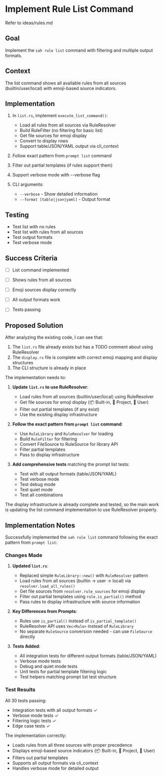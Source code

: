 # Implement Rule List Command

Refer to ideas/rules.md

## Goal

Implement the `sah rule list` command with filtering and multiple output formats.

## Context

The list command shows all available rules from all sources (builtin/user/local) with emoji-based source indicators.

## Implementation

1. In `list.rs`, implement `execute_list_command()`:
   - Load all rules from all sources via RuleResolver
   - Build RuleFilter (no filtering for basic list)
   - Get file sources for emoji display
   - Convert to display rows
   - Support table/JSON/YAML output via cli_context

2. Follow exact pattern from `prompt list` command
3. Filter out partial templates (if rules support them)
4. Support verbose mode with --verbose flag

5. CLI arguments:
   - `--verbose` - Show detailed information
   - `--format [table|json|yaml]` - Output format

## Testing

- Test list with no rules
- Test list with rules from all sources
- Test output formats
- Test verbose mode

## Success Criteria

- [ ] List command implemented
- [ ] Shows rules from all sources
- [ ] Emoji sources display correctly
- [ ] All output formats work
- [ ] Tests passing



## Proposed Solution

After analyzing the existing code, I can see that:

1. The `list.rs` file already exists but has a TODO comment about using RuleResolver
2. The `display.rs` file is complete with correct emoji mapping and display structures
3. The CLI structure is already in place

The implementation needs to:

1. **Update `list.rs` to use RuleResolver**:
   - Load rules from all sources (builtin/user/local) using RuleResolver
   - Get file sources for emoji display (📦 Built-in, 📁 Project, 👤 User)
   - Filter out partial templates (if any exist)
   - Use the existing display infrastructure

2. **Follow the exact pattern from `prompt list` command**:
   - Use `RuleLibrary` and `RuleResolver` for loading
   - Build `RuleFilter` for filtering
   - Convert FileSource to RuleSource for library API
   - Filter partial templates
   - Pass to display infrastructure

3. **Add comprehensive tests** matching the prompt list tests:
   - Test with all output formats (table/JSON/YAML)
   - Test verbose mode
   - Test debug mode
   - Test quiet mode
   - Test all combinations

The display infrastructure is already complete and tested, so the main work is updating the list command implementation to use RuleResolver properly.



## Implementation Notes

Successfully implemented the `sah rule list` command following the exact pattern from `prompt list`:

### Changes Made

1. **Updated `list.rs`**:
   - Replaced simple `RuleLibrary::new()` with `RuleResolver` pattern
   - Load rules from all sources (builtin → user → local) via `resolver.load_all_rules()`
   - Get file sources from `resolver.rule_sources` for emoji display
   - Filter out partial templates using `rule.is_partial()` method
   - Pass rules to display infrastructure with source information

2. **Key Differences from Prompts**:
   - Rules use `is_partial()` instead of `is_partial_template()`
   - RuleResolver API uses `Vec<Rule>` instead of `RuleLibrary`
   - No separate `RuleSource` conversion needed - can use `FileSource` directly

3. **Tests Added**:
   - All integration tests for different output formats (table/JSON/YAML)
   - Verbose mode tests
   - Debug and quiet mode tests
   - Unit tests for partial template filtering logic
   - Test helpers matching prompt list test structure

### Test Results

All 30 tests passing:
- Integration tests with all output formats ✓
- Verbose mode tests ✓
- Filtering logic tests ✓
- Edge case tests ✓

The implementation correctly:
- Loads rules from all three sources with proper precedence
- Displays emoji-based source indicators (📦 Built-in, 📁 Project, 👤 User)
- Filters out partial templates
- Supports all output formats via cli_context
- Handles verbose mode for detailed output
